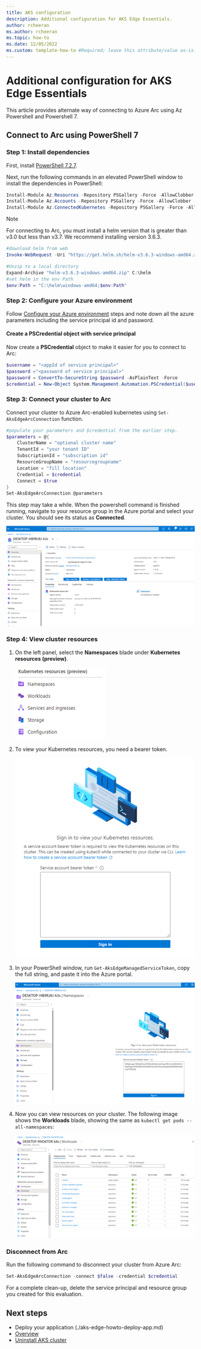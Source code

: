 ```yaml
---
title: AKS configuration
description: Additional configuration for AKS Edge Essentials.
author: rcheeran
ms.author: rcheeran
ms.topic: how-to
ms.date: 12/05/2022
ms.custom: template-how-to #Required; leave this attribute/value as-is.
---
```


# Additional configuration for AKS Edge Essentials

This article provides alternate way of connecting to Azure Arc using Az Powershell and Powershell 7.

## Connect to Arc using PowerShell 7

### Step 1: Install dependencies

First, install [PowerShell 7.2.7](https://github.com/PowerShell/PowerShell/releases/download/v7.2.7/PowerShell-7.2.7-win-x64.msi).

Next, run the following commands in an elevated PowerShell window to install the dependencies in PowerShell:

```powershell
Install-Module Az.Resources -Repository PSGallery -Force -AllowClobber -ErrorAction Stop  
Install-Module Az.Accounts -Repository PSGallery -Force -AllowClobber -ErrorAction Stop 
Install-Module Az.ConnectedKubernetes -Repository PSGallery -Force -AllowClobber -ErrorAction Stop  
```

> [!NOTE]
> For connecting to Arc, you must install a helm version that is greater than v3.0 but less than v3.7. We recommend installing version 3.6.3.

```powershell
#download helm from web
Invoke-WebRequest -Uri "https://get.helm.sh/helm-v3.6.3-windows-amd64.zip" -OutFile ".\helm-v3.6.3-windows-amd64.zip"
```

```powershell
#Unzip to a local directory
Expand-Archive "helm-v3.6.3-windows-amd64.zip" C:\helm
#set helm in the env Path
$env:Path = "C:\helm\windows-amd64;$env:Path"
```

### Step 2: Configure your Azure environment

Follow [Configure your Azure environment](aks-edge-howto-connect-to-arc.md#1-configure-your-azure-environment) steps and note down all the azure parameters including the service principal id and password.

#### Create a PSCredential object with service principal

Now create a **PSCredential** object to make it easier for you to connect to Arc:

```powershell
$username = "<appId of service principal>"
$password ="<password of service principal>"
$password = ConvertTo-SecureString $password -AsPlainText -Force
$credential = New-Object System.Management.Automation.PSCredential($username, $password)
```

### Step 3: Connect your cluster to Arc

Connect your cluster to Azure Arc-enabled kubernetes using `Set-AksEdgeArcConnection` function.

```powershell
#populate your parameters and $credential from the earlier step.
$parameters = @{
    ClusterName = "optional cluster name"
    TenantId = "your tenant ID"
    SubscriptionId = "subscription id"
    ResourceGroupName = "resourcegroupname"
    Location = "fill location"
    Credential = $credential
    Connect = $true
}
Set-AksEdgeArcConnection @parameters
```

This step may take a while. When the powershell command is finished running, navigate to your resource group in the Azure portal and select your cluster. You should see its status as **Connected**.

![Screenshot showing cluster in Azure portal.](media/aks-edge/cluster-connected.png)

### Step 4: View cluster resources

1. On the left panel, select the **Namespaces** blade under **Kubernetes resources (preview)**.

    ![Screenshot showing kubernetes resources preview.](media/aks-edge/kubernetes-resources-preview.png)

2. To view your Kubernetes resources, you need a bearer token.

    ![Screenshot showing bearer token required.](media/aks-edge/bearer-token-required.png)

3. In your PowerShell window, run `Get-AksEdgeManagedServiceToken`, copy the full string, and paste it into the Azure portal.

    ![Screenshot showing paste token in portal.](media/aks-edge/bearer-token-in-portal.png)

4. Now you can view resources on your cluster. The following image shows the **Workloads** blade, showing the same as `kubectl get pods --all-namespaces`:

    ![Screenshot showing results of all pods shown in Arc.](media/aks-edge/all-pods-in-arc.png)

### Disconnect from Arc

Run the following command to disconnect your cluster from Azure Arc:

```powershell
Set-AksEdgeArcConnection -connect $false -credential $credential
```

For a complete clean-up, delete the service principal and resource group you created for this evaluation.

## Next steps

- Deploy your application (./aks-edge-howto-deploy-app.md)
- [Overview](aks-edge-overview.md)
- [Uninstall AKS cluster](aks-edge-howto-uninstall.md)
